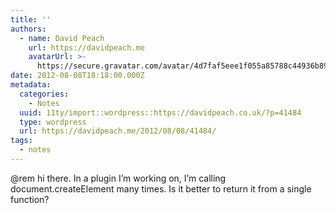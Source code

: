 ```yaml
---
title: ''
authors:
  - name: David Peach
    url: https://davidpeach.me
    avatarUrl: >-
      https://secure.gravatar.com/avatar/4d7faf5eee1f055a85788c44936b8995eaab6dfb004e7854ec747ccb272e91ee?s=96&d=mm&r=g
date: 2012-08-08T18:18:00.000Z
metadata:
  categories:
    - Notes
  uuid: 11ty/import::wordpress::https://davidpeach.co.uk/?p=41484
  type: wordpress
  url: https://davidpeach.me/2012/08/08/41484/
tags:
  - notes
---
```

@rem hi there. In a plugin I’m working on, I’m calling document.createElement many times. Is it better to return it from a single function?